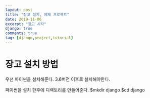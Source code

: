 ```yaml
---
layout: post
title: "장고 설치, 예제 프로젝트"
date: 2019-11-06
excerpt: "장고 시작"
django: true
comments: true
tag: [django,project,tutorial]
---
```

<h1>장고 설치 방법</h1>
우선 파이썬을 설치해준다. 3.6버전 이후로 설치해야한다.

파이썬을 설치 한후에 디렉토리를 만들어준다.
	$mkdir django
	$cd django

